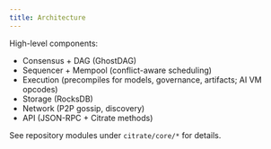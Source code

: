 ```yaml
---
title: Architecture
---
```


High-level components:
- Consensus + DAG (GhostDAG)
- Sequencer + Mempool (conflict-aware scheduling)
- Execution (precompiles for models, governance, artifacts; AI VM opcodes)
- Storage (RocksDB)
- Network (P2P gossip, discovery)
- API (JSON-RPC + Citrate methods)

See repository modules under `citrate/core/*` for details.

